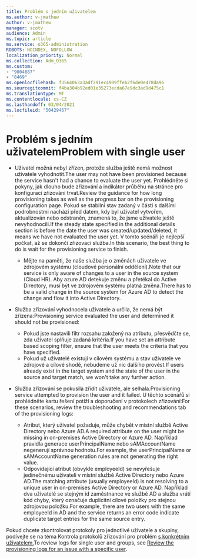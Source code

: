```yaml
---
title: Problém s jedním uživatelem
ms.author: v-jmathew
author: v-jmathew
manager: scotv
audience: Admin
ms.topic: article
ms.service: o365-administration
ROBOTS: NOINDEX, NOFOLLOW
localization_priority: Normal
ms.collection: Adm_O365
ms.custom:
- "9004687"
- "8469"
ms.openlocfilehash: f3564063a3adf291ec4909ffeb2f6de0e478da96
ms.sourcegitcommit: f4ba304b92ed01e35273ecda67e9dc3ad9d475c1
ms.translationtype: MT
ms.contentlocale: cs-CZ
ms.lasthandoff: 03/04/2021
ms.locfileid: "50429467"
---
```

# <a name="problem-with-single-user"></a><span data-ttu-id="69d9e-102">Problém s jedním uživatelem</span><span class="sxs-lookup"><span data-stu-id="69d9e-102">Problem with single user</span></span>

- <span data-ttu-id="69d9e-103">Uživatel možná nebyl zřízen, protože služba ještě nemá možnost uživatele vyhodnotit.</span><span class="sxs-lookup"><span data-stu-id="69d9e-103">The user may not have been provisioned because the service hasn't had a chance to evaluate the user yet.</span></span> <span data-ttu-id="69d9e-104">Prohlédněte si pokyny, jak dlouho bude zřizování a indikátor průběhu na stránce pro konfiguraci zřizování trvat.</span><span class="sxs-lookup"><span data-stu-id="69d9e-104">Review the guidance for how long provisioning takes as well as the progress bar on the provisioning configuration page.</span></span> <span data-ttu-id="69d9e-105">Pokud se stabilní stav zadaný v části s dalšími podrobnostmi nachází před datem, kdy byl uživatel vytvořen, aktualizován nebo odstraněn, znamená to, že jsme uživatele ještě nevyhodnocili.</span><span class="sxs-lookup"><span data-stu-id="69d9e-105">If the steady state specified in the additional details section is before the date the user was created/updated/deleted, it means we have not evaluated the user yet.</span></span> <span data-ttu-id="69d9e-106">V tomto scénáři je nejlepší počkat, až se dokončí zřizovací služba.</span><span class="sxs-lookup"><span data-stu-id="69d9e-106">In this scenario, the best thing to do is wait for the provisioning service to finish.</span></span>

  - <span data-ttu-id="69d9e-107">Mějte na paměti, že naše služba je o změnách uživatele ve zdrojovém systému (cloudové personální oddělení).</span><span class="sxs-lookup"><span data-stu-id="69d9e-107">Note that our service is only aware of changes to a user in the source system (Cloud HR).</span></span> <span data-ttu-id="69d9e-108">Aby azure AD detekuje změnu a přetékal do Active Directory, musí být ve zdrojovém systému platná změna.</span><span class="sxs-lookup"><span data-stu-id="69d9e-108">There has to be a valid change in the source system for Azure AD to detect the change and flow it into Active Directory.</span></span>
- <span data-ttu-id="69d9e-109">Služba zřizování vyhodnocela uživatele a určila, že nemá být zřízena:</span><span class="sxs-lookup"><span data-stu-id="69d9e-109">Provisioning service evaluated the user and determined it should not be provisioned:</span></span>
  - <span data-ttu-id="69d9e-110">Pokud jste nastavili filtr rozsahu založený na atributu, přesvědčte se, zda uživatel splňuje zadaná kritéria.</span><span class="sxs-lookup"><span data-stu-id="69d9e-110">If you have set an attribute based scoping filter, ensure that the user meets the criteria that you have specified.</span></span>
  - <span data-ttu-id="69d9e-111">Pokud už uživatelé existují v cílovém systému a stav uživatele ve zdrojové a cílové shodě, nebudeme už nic dalšího provést.</span><span class="sxs-lookup"><span data-stu-id="69d9e-111">If users already exist in the target system and the state of the user in the source and target match, we won't take any further action.</span></span>
- <span data-ttu-id="69d9e-112">Služba zřizování se pokusila zřídit uživatele, ale selhala.</span><span class="sxs-lookup"><span data-stu-id="69d9e-112">Provisioning service attempted to provision the user and it failed.</span></span> <span data-ttu-id="69d9e-113">U těchto scénářů si prohlédněte kartu řešení potíží a doporučení v protokolech zřizování:</span><span class="sxs-lookup"><span data-stu-id="69d9e-113">For these scenarios, review the troubleshooting and recommendations tab of the provisioning logs:</span></span>
  - <span data-ttu-id="69d9e-114">Atribut, který uživatel požaduje, může chybět v místní službě Active Directory nebo Azure AD.</span><span class="sxs-lookup"><span data-stu-id="69d9e-114">A required attribute on the user might be missing in on-premises Active Directory or Azure AD.</span></span> <span data-ttu-id="69d9e-115">Například pravidla generace userPrincipalName nebo sAMAccountName negenerují správnou hodnotu.</span><span class="sxs-lookup"><span data-stu-id="69d9e-115">For example, the userPrincipalName or sAMAccountName generation rules are not generating the right value.</span></span>
  - <span data-ttu-id="69d9e-116">Odpovídající atribut (obvykle employeeId) se nevyřešuje jedinečnému uživateli v místní službě Active Directory nebo Azure AD.</span><span class="sxs-lookup"><span data-stu-id="69d9e-116">The matching attribute (usually employeeId) is not resolving to a unique user in on-premises Active Directory or Azure AD.</span></span> <span data-ttu-id="69d9e-117">Například dva uživatelé se stejným id zaměstnance ve službě AD a služba vrátí kód chyby, který označuje duplicitní cílové položky pro stejnou zdrojovou položku.</span><span class="sxs-lookup"><span data-stu-id="69d9e-117">For example, there are two users with the same employeeId in AD and the service returns an error code indicate duplicate target entries for the same source entry.</span></span>

<span data-ttu-id="69d9e-118">Pokud chcete zkontrolovat protokoly pro jednotlivé uživatele a skupiny, podívejte se na téma Kontrola protokolů zřizování pro problém [s konkrétním uživatelem.](https://docs.microsoft.com/azure/active-directory/reports-monitoring/concept-provisioning-logs)</span><span class="sxs-lookup"><span data-stu-id="69d9e-118">To review logs for single user and groups, see [Review the provisioning logs for an issue with a specific user](https://docs.microsoft.com/azure/active-directory/reports-monitoring/concept-provisioning-logs).</span></span>
